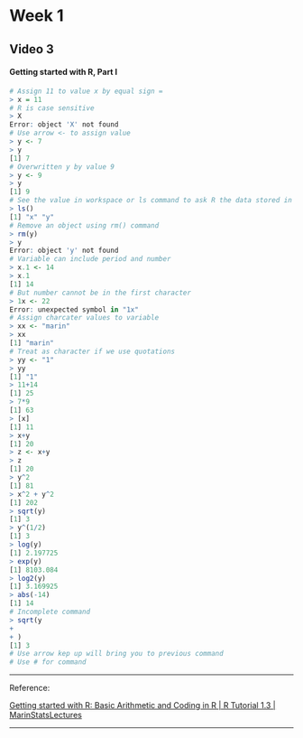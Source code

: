# Week 1

## Video 3

#### Getting started with R, Part I

```R
# Assign 11 to value x by equal sign =
> x = 11
# R is case sensitive
> X
Error: object 'X' not found
# Use arrow <- to assign value
> y <- 7
> y
[1] 7
# Overwritten y by value 9
> y <- 9
> y
[1] 9
# See the value in workspace or ls command to ask R the data stored in workspace
> ls()
[1] "x" "y"
# Remove an object using rm() command
> rm(y)
> y
Error: object 'y' not found
# Variable can include period and number
> x.1 <- 14
> x.1
[1] 14
# But number cannot be in the first character
> 1x <- 22
Error: unexpected symbol in "1x"
# Assign charcater values to variable
> xx <- "marin"
> xx
[1] "marin"
# Treat as character if we use quotations
> yy <- "1"
> yy
[1] "1"
> 11+14
[1] 25
> 7*9
[1] 63
> [x]
[1] 11
> x+y
[1] 20
> z <- x+y
> z
[1] 20
> y^2
[1] 81
> x^2 + y^2
[1] 202
> sqrt(y)
[1] 3
> y^(1/2)
[1] 3
> log(y)
[1] 2.197725
> exp(y)
[1] 8103.084
> log2(y)
[1] 3.169925
> abs(-14)
[1] 14
# Incomplete command
> sqrt(y
+
+ )
[1] 3
# Use arrow kep up will bring you to previous command
# Use # for command
```



---

Reference:

  [Getting started with R: Basic Arithmetic and Coding in R | R Tutorial 1.3 | MarinStatsLectures](https://www.youtube.com/watch?v=riONFzJdXcs&list=PLqzoL9-eJTNARFXxgwbqGo56NtbJnB37A&index=2)

---

